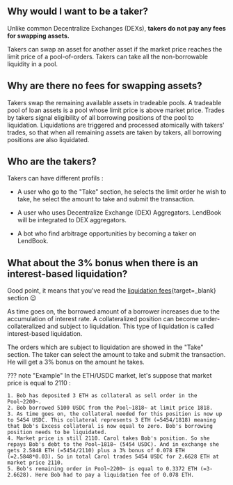 
<h2 style="font-weight: bold;">Why would I want to be a taker?</h2>

Unlike common Decentralize Exchanges (DEXs), **takers do not pay any fees for swapping assets.**

Takers can swap an asset for another asset if the market price reaches the limit price of a pool-of-orders.
Takers can take all the non-borrowable liquidity in a pool.

<h2 style="font-weight: bold;">Why are there no fees for swapping assets?</h2>

Takers swap the remaining available assets in tradeable pools. A tradeable pool of loan assets is a pool whose limit price is above market price. Trades by takers signal eligibility of all borrowing positions of the pool to liquidation. Liquidations are triggered and processed atomically with takers' trades, so that when all remaining assets are taken by takers, all borrowing positions are also liquidated.

<h2 style="font-weight: bold;">Who are the takers?</h2>

Takers can have different profils :

* A user who go to the "Take" section, he selects the limit order he wish to take, he select the amount to take and submit the transaction.

* A user who uses Decentralize Exchange (DEX) Aggregators. LendBook will be integrated to DEX aggregators.

* A bot who find arbitrage opportunities by becoming a taker on LendBook.

<h2 style="font-weight: bold;">What about the 3% bonus when there is an interest-based liquidation?</h2>

Good point, it means that you've read the [liquidation fees](../../how-it-works/liquidation){target=_blank} section :wink:


As time goes on, the borrowed amount of a borrower increases due to the accumulation of interest rate. A collateralized position can become under-collateralized and subject to liquidation. This type of liquidation is called interest-based liquidation.

The orders which are subject to liquidation are showed in the "Take" section. The taker can select the amount to take and submit the transaction. He will get a 3% bonus on the amount he takes.


??? note "Example"
    In the ETH/USDC market, let's suppose that market price is equal to 2110 :

    1. Bob has deposited 3 ETH as collateral as sell order in the Pool~2200~.
    2. Bob borrowed 5100 USDC from the Pool~1818~ at limit price 1818. 
    3. As time goes on, the collateral needed for this position is now up to 5454 USDC. This collateral represents 3 ETH (=5454/1818) meaning that Bob's Excess collateral is now equal to zero. Bob's borrowing position needs to be liquidated.
    4. Market price is still 2110. Carol takes Bob's position. So she repays Bob's debt to the Pool~1818~ (5454 USDC). And in exchange she gets 2.5848 ETH (=5454/2110) plus a 3% bonus of 0.078 ETH (=2.5848*0.03). So in total Carol trades 5454 USDC for 2.6628 ETH at market price 2110. 
    5. Bob's remaining order in Pool~2200~ is equal to 0.3372 ETH (=3-2.6628). Here Bob had to pay a liquidation fee of 0.078 ETH.


